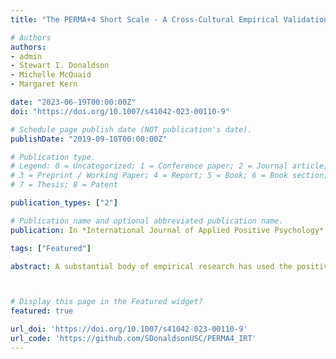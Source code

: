 ```yaml
---
title: "The PERMA+4 Short Scale - A Cross-Cultural Empirical Validation Using Item Response Theory"

# Authors
authors:
- admin
- Stewart I. Donaldson
- Michelle McQuaid
- Margaret Kern

date: "2023-06-19T00:00:00Z"
doi: "https://doi.org/10.1007/s41042-023-00110-9"

# Schedule page publish date (NOT publication's date).
publishDate: "2019-09-10T00:00:00Z"

# Publication type.
# Legend: 0 = Uncategorized; 1 = Conference paper; 2 = Journal article;
# 3 = Preprint / Working Paper; 4 = Report; 5 = Book; 6 = Book section;
# 7 = Thesis; 8 = Patent

publication_types: ["2"]

# Publication name and optional abbreviated publication name.
publication: In *International Journal of Applied Positive Psychology*

tags: ["Featured"]

abstract: A substantial body of empirical research has used the positive emotions, engagement, relationships, meaning, accomplishment (PERMA) framework to measure building blocks of well-being across diverse samples and cultures, with most studies using the 23-item PERMA-Profiler (Butler & Kern, 2016) or a workplace variant. Donaldson and Donaldson (2021a) added four additional domains (physical health, mindset, environment, economic security; PERMA + 4). Psychometric development and testing of the original, translated, and variant versions of the measure have relied on Classical Test Theory approaches, such as factor analytic methods. In the workplace, valid, brief measures are critical. The current study used item response theory to analyze data from a large sample of Canadian (n = 1,003) and Australian (n = 942) employees to create a 9-item short scale of PERMA + 4. A graded response model showed good item discrimination (a > 1.40), and similar test information compared to the full measure. A short scale of PERMA + 4 will be useful for future studies of the building blocks of well-being and positive functioning, as well as for evaluating well-being programs and interventions within the workplace.



# Display this page in the Featured widget?
featured: true

url_doi: 'https://doi.org/10.1007/s41042-023-00110-9'
url_code: 'https://github.com/SDonaldsonUSC/PERMA4_IRT'
---
```

